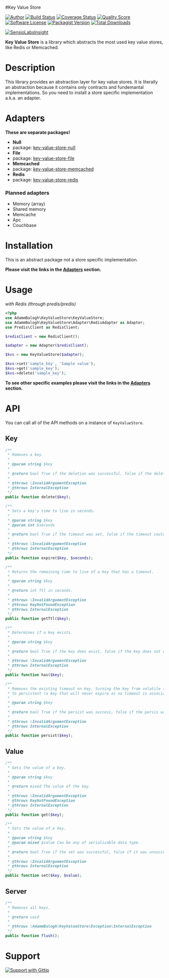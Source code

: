 #Key Value Store

[![Author](http://img.shields.io/badge/author-@adammbalogh-blue.svg?style=flat)](https://twitter.com/adammbalogh)
[![Build Status](https://img.shields.io/travis/adammbalogh/key-value-store/master.svg?style=flat)](https://travis-ci.org/adammbalogh/key-value-store)
[![Coverage Status](https://img.shields.io/coveralls/adammbalogh/key-value-store.svg?style=flat)](https://coveralls.io/r/adammbalogh/key-value-store)
[![Quality Score](https://img.shields.io/scrutinizer/g/adammbalogh/key-value-store.svg?style=flat)](https://scrutinizer-ci.com/g/adammbalogh/key-value-store)
[![Software License](https://img.shields.io/badge/license-MIT-blue.svg?style=flat)](LICENSE)
[![Packagist Version](https://img.shields.io/packagist/v/adammbalogh/key-value-store.svg?style=flat)](https://packagist.org/packages/adammbalogh/key-value-store)
[![Total Downloads](https://img.shields.io/packagist/dt/adammbalogh/key-value-store.svg?style=flat)](https://packagist.org/packages/adammbalogh/key-value-store)

[![SensioLabsInsight](https://insight.sensiolabs.com/projects/f1ddb443-d2a1-499a-926a-060cdecd4100/small.png)](https://insight.sensiolabs.com/projects/f1ddb443-d2a1-499a-926a-060cdecd4100)

**Key Value Store** is a library which abstracts the most used key value stores, like Redis or Memcached.

# Description

This library provides an abstraction layer for key value stores. It is literally an abstraction because it contains only contracts and fundemantal implementations. So you need to install a store specific implementation a.k.a. an adapter.

# Adapters

**These are separate packages!**

* **Null**
 * package: [key-value-store-null](https://github.com/adammbalogh/key-value-store-null)
* **File**
 * package: [key-value-store-file](https://github.com/adammbalogh/key-value-store-file)
* **Memcached**
 * package: [key-value-store-memcached](https://github.com/adammbalogh/key-value-store-memcached)
* **Redis**
 * package: [key-value-store-redis](https://github.com/adammbalogh/key-value-store-redis)

### Planned adapters

* Memory (array)
* Shared memory
* Memcache
* Apc
* Couchbase

# Installation

This is an abstract package not a store specific implementation.

**Please visit the links in the [Adapters](https://github.com/adammbalogh/key-value-store#adapters) section.**

# Usage

*with Redis (through predis/predis)*

```php
<?php
use AdammBalogh\KeyValueStore\KeyValueStore;
use AdammBalogh\KeyValueStore\Adapter\RedisAdapter as Adapter;
use Predis\Client as RedisClient;

$redisClient = new RedisClient();

$adapter = new Adapter($redisClient);

$kvs = new KeyValueStore($adapter);

$kvs->set('sample_key', 'Sample value');
$kvs->get('sample_key');
$kvs->delete('sample_key');
```

**To see other specific examples please visit the links in the [Adapters](https://github.com/adammbalogh/key-value-store#adapters) section.**

# API

You can call all of the API methods on a instance of ```KeyValueStore```.

## Key

```php
/**
 * Removes a key.
 *
 * @param string $key
 *
 * @return bool True if the deletion was successful, false if the deletion was unsuccessful.
 *
 * @throws \InvalidArgumentException
 * @throws InternalException
 */
public function delete($key);

/**
 * Sets a key's time to live in seconds.
 *
 * @param string $key
 * @param int $seconds
 *
 * @return bool True if the timeout was set, false if the timeout could not be set.
 *
 * @throws \InvalidArgumentException
 * @throws InternalException
 */
public function expire($key, $seconds);

/**
 * Returns the remaining time to live of a key that has a timeout.
 *
 * @param string $key
 *
 * @return int Ttl in seconds.
 *
 * @throws \InvalidArgumentException
 * @throws KeyNotFoundException
 * @throws InternalException
 */
public function getTtl($key);

/**
 * Determines if a key exists.
 *
 * @param string $key
 *
 * @return bool True if the key does exist, false if the key does not exist.
 *
 * @throws \InvalidArgumentException
 * @throws InternalException
 */
public function has($key);

/**
 * Removes the existing timeout on key, turning the key from volatile (a key with an expire set)
 * to persistent (a key that will never expire as no timeout is associated).
 *
 * @param string $key
 *
 * @return bool True if the persist was success, false if the persis was unsuccessful.
 *
 * @throws \InvalidArgumentException
 * @throws InternalException
 */
public function persist($key);
```

## Value

```php
/**
 * Gets the value of a key.
 *
 * @param string $key
 *
 * @return mixed The value of the key.
 *
 * @throws \InvalidArgumentException
 * @throws KeyNotFoundException
 * @throws InternalException
 */
public function get($key);

/**
 * Sets the value of a key.
 *
 * @param string $key
 * @param mixed $value Can be any of serializable data type.
 *
 * @return bool True if the set was successful, false if it was unsuccessful.
 *
 * @throws \InvalidArgumentException
 * @throws InternalException
 */
public function set($key, $value);
```

## Server

```php
/**
 * Removes all keys.
 *
 * @return void
 *
 * @throws \AdammBalogh\KeyValueStore\Exception\InternalException
 */
public function flush();
```

# Support

[![Support with Gittip](http://img.shields.io/gittip/adammbalogh.svg?style=flat)](https://www.gittip.com/adammbalogh/)
